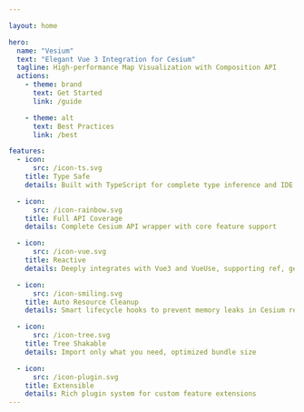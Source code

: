 ```yaml
---

layout: home

hero:
  name: "Vesium"
  text: "Elegant Vue 3 Integration for Cesium"
  tagline: High-performance Map Visualization with Composition API
  actions:
    - theme: brand
      text: Get Started
      link: /guide

    - theme: alt
      text: Best Practices
      link: /best

features:
  - icon:
      src: /icon-ts.svg
    title: Type Safe
    details: Built with TypeScript for complete type inference and IDE hints

  - icon:
      src: /icon-rainbow.svg
    title: Full API Coverage
    details: Complete Cesium API wrapper with core feature support

  - icon:
      src: /icon-vue.svg
    title: Reactive
    details: Deeply integrates with Vue3 and VueUse, supporting ref, getter, and other reactive data passing

  - icon:
      src: /icon-smiling.svg
    title: Auto Resource Cleanup
    details: Smart lifecycle hooks to prevent memory leaks in Cesium resources

  - icon:
      src: /icon-tree.svg
    title: Tree Shakable
    details: Import only what you need, optimized bundle size

  - icon:
      src: /icon-plugin.svg
    title: Extensible
    details: Rich plugin system for custom feature extensions
---
```

